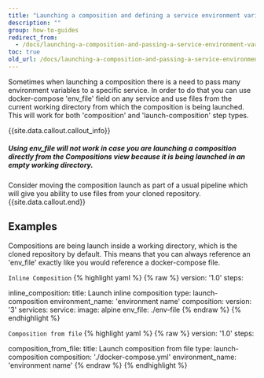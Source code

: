 ```yaml
---
title: "Launching a composition and defining a service environment variables using a file"
description: ""
group: how-to-guides
redirect_from:
  - /docs/launching-a-composition-and-passing-a-service-environment-variable-using-a-file/
toc: true
old_url: /docs/launching-a-composition-and-passing-a-service-environment-variable-using-a-file
---
```

Sometimes when launching a composition there is a need to pass many environment variables to a specific service.
In order to do that you can use docker-compose 'env_file' field on any service and use files from the current working directory from which the composition is being launched.
This will work for both 'composition' and 'launch-composition' step types.

{{site.data.callout.callout_info}}
##### Using env_file will not work in case you are launching a composition directly from the Compositions view because it is being launched in an empty working directory.

Consider moving the composition launch as part of a usual pipeline which will give you ability to use files from your cloned repository. 
{{site.data.callout.end}}

## Examples
Compositions are being launch inside a working directory, which is the cloned repository by default.
This means that you can always reference an 'env_file' exactly like you would reference a docker-compose file.

  `Inline Composition`
{% highlight yaml %}
{% raw %}
version: '1.0'
steps:

  inline_composition:
    title: Launch inline composition
    type: launch-composition
    environment_name: 'environment name'
    composition: 
      version: '3'
      services:
        service:
          image: alpine
          env_file: ./env-file
{% endraw %}
{% endhighlight %}


  `Composition from file`
{% highlight yaml %}
{% raw %}
version: '1.0'
steps:

  composition_from_file:
    title: Launch composition from file
    type: launch-composition
    composition: './docker-compose.yml'
    environment_name: 'environment name'
{% endraw %}
{% endhighlight %}
